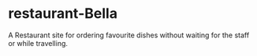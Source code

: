 # restaurant-Bella
 A Restaurant site for ordering favourite dishes without waiting for the staff or while travelling.
